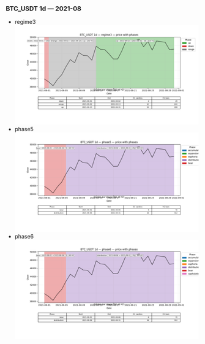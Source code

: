 ### BTC_USDT 1d — 2021-08

- regime3
![BTC_USDT_1d_regime3_2021-08_phase_price.png](outputs/fourier/phase_monthly/BTC_USDT/1d/2021/2021-08/BTC_USDT_1d_regime3_2021-08_phase_price.png)
- phase5
![BTC_USDT_1d_phase5_2021-08_phase_price.png](outputs/fourier/phase_monthly/BTC_USDT/1d/2021/2021-08/BTC_USDT_1d_phase5_2021-08_phase_price.png)
- phase6
![BTC_USDT_1d_phase6_2021-08_phase_price.png](outputs/fourier/phase_monthly/BTC_USDT/1d/2021/2021-08/BTC_USDT_1d_phase6_2021-08_phase_price.png)
